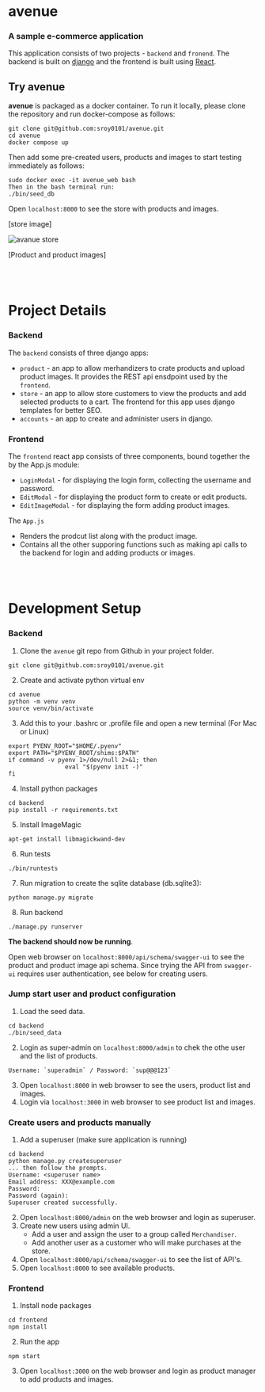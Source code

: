 # avenue

### A sample e-commerce application

This application consists of two projects - `backend` and `fronend`.
The backend is built on [django](https://docs.djangoproject.com/en/4.0/) and the frontend is built using [React](https://create-react-app.dev/).

## Try avenue
**avenue** is packaged as a docker container. To run it locally, please clone the repository and run docker-compose as follows:
```
git clone git@github.com:sroy0101/avenue.git
cd avenue
docker compose up
```
Then add some pre-created users, products and images to start testing immediately as follows:
```
sudo docker exec -it avenue_web bash
Then in the bash terminal run:
./bin/seed_db
```
Open `localhost:8000` to see the store with products and images.

[store image]

<img src="" alt="avanue store">

[Product and product images]

<br/><br/>
# Project Details

### Backend
The `backend` consists of three django apps:
- `product` - an app to allow merhandizers to crate products and upload product images. It provides the REST api ensdpoint used by the `frontend`.
- `store` - an app to allow store customers to view the products and add selected products to a cart. The frontend for this app uses django templates for better SEO.
- `accounts` - an app to create and administer users in django.

### Frontend
The `frontend` react app consists of three components, bound together the by the App.js module:
- `LoginModal` - for displaying the login form, collecting the username and password.
- `EditModal` - for displaying the product form to create or edit products.
- `EditImageModal` - for displaying the form adding product images.

The `App.js`
- Renders the prodcut list along with the product image.
- Contains all the other supporing functions such as making api calls to the backend for login and adding products or images.


<br/><br/>
# Development Setup

### Backend
1. Clone the `avenue` git repo from Github in your project folder.
```
git clone git@github.com:sroy0101/avenue.git
```

2. Create and activate python virtual env
```
cd avenue
python -m venv venv
source venv/bin/activate
```

3. Add this to your .bashrc or .profile file and open a new terminal (For Mac or Linux)
```
export PYENV_ROOT="$HOME/.pyenv"
export PATH="$PYENV_ROOT/shims:$PATH"
if command -v pyenv 1>/dev/null 2>&1; then
                eval "$(pyenv init -)"
fi
```

4. Install python packages
```
cd backend
pip install -r requirements.txt
```
5. Install ImageMagic
```
apt-get install libmagickwand-dev
```
6. Run tests
```
./bin/runtests
```
7. Run migration to create the sqlite database (db.sqlite3):
```
python manage.py migrate
```
8. Run backend
```
./manage.py runserver
```

**The backend should now be running**.

Open web browser on `localhost:8000/api/schema/swagger-ui` to see the product and product image api schema. Since trying the API from `swagger-ui` requires user authentication, see below for creating  users.

### Jump start user and product configuration
1. Load the seed data.
```
cd backend
./bin/seed_data
```
2. Login as super-admin on `localhost:8000/admin` to chek the othe user and the list of products.
```
Username: `superadmin` / Password: `sup@@@123`
```
3. Open `localhost:8000` in web browser to see the users, product list and images.
4. Login via `localhost:3000` in web browser to see product list and images.

### Create users and products manually
1. Add a superuser (make sure application is running)
```
cd backend
python manage.py createsuperuser
... then follow the prompts.
Username: <superuser name>
Email address: XXX@example.com
Password:
Password (again):
Superuser created successfully.
```
2. Open `localhost:8000/admin` on the web browser and login as superuser.
3. Create new users using admin UI.
   - Add a user and assign the user to a group called `Merchandiser`.
   - Add another user as a customer who will make purchases at the store.
4. Open `localhost:8000/api/schema/swagger-ui` to see the list of API's.
5. Open `localhost:8000` to see available products.

### Frontend

1. Install node packages
```
cd frontend
npm install
```
2. Run the app
```
npm start
```
3. Open `localhost:3000` on the web browser and login as product manager to add products and images.

